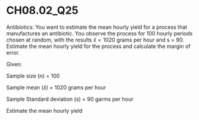 # CH08.02_Q25 #
Antibiotics: You want to estimate the mean hourly yield for a process that manufactures an antibiotic. You observe the process for 100 hourly periods chosen at random, with the results $\bar{x} = 1020$ grams per hour and s = 90. Estimate the mean hourly yield for the process and calculate the margin of error.

Given:

Sample size (n) = 100

Sample mean ($\bar{x}$) = 1020 grams per hour

Sample Standard deviation (s) = 90 garms per hour

Estimate the mean hourly yield

